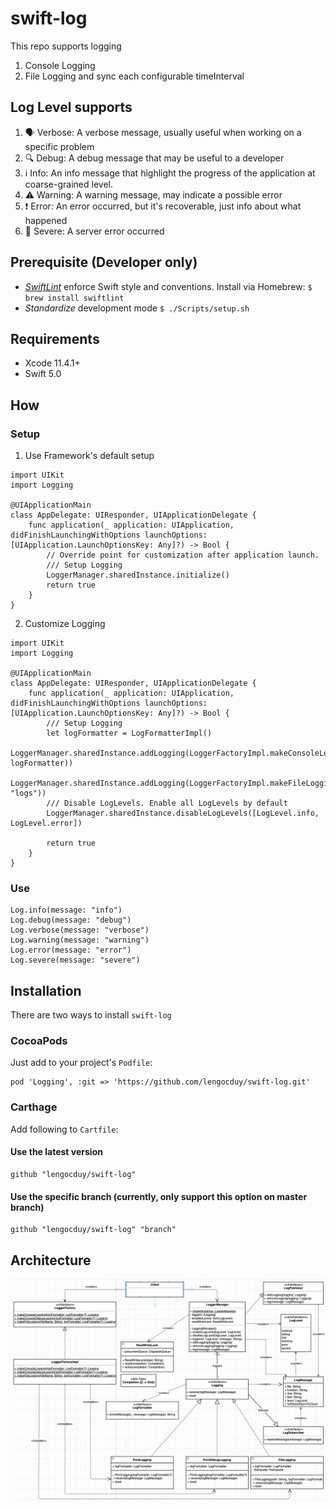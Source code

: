 # swift-log

This repo supports logging

1. Console Logging
2. File Logging and sync each configurable timeInterval

## Log Level supports

1. 🗣 Verbose: A verbose message, usually useful when working on a specific problem
2. 🔍 Debug: A debug message that may be useful to a developer
3. ℹ️ Info: An info message that highlight the progress of the application at coarse-grained level.
4. ⚠️ Warning: A warning message, may indicate a possible error
5. ❗️ Error: An error occurred, but it's recoverable, just info about what happened
6. 🛑 Severe: A server error occurred

## Prerequisite (Developer only)

- *[SwiftLint](https://github.com/realm/SwiftLint)* enforce Swift style and conventions. Install via Homebrew: ```$ brew install swiftlint```
- *Standardize* development mode ```$ ./Scripts/setup.sh```

## Requirements
- Xcode 11.4.1+
- Swift 5.0

## How
### Setup
1. Use Framework's default setup
```
import UIKit
import Logging

@UIApplicationMain
class AppDelegate: UIResponder, UIApplicationDelegate {
    func application(_ application: UIApplication, didFinishLaunchingWithOptions launchOptions: [UIApplication.LaunchOptionsKey: Any]?) -> Bool {
        // Override point for customization after application launch.
        /// Setup Logging
        LoggerManager.sharedInstance.initialize()
        return true
    }
}
```
2. Customize Logging
```
import UIKit
import Logging

@UIApplicationMain
class AppDelegate: UIResponder, UIApplicationDelegate {
    func application(_ application: UIApplication, didFinishLaunchingWithOptions launchOptions: [UIApplication.LaunchOptionsKey: Any]?) -> Bool {
        /// Setup Logging
        let logFormatter = LogFormatterImpl()
        LoggerManager.sharedInstance.addLogging(LoggerFactoryImpl.makeConsoleLogging(logFormatter: logFormatter))
        LoggerManager.sharedInstance.addLogging(LoggerFactoryImpl.makeFileLogging(fileName: "logs"))
        /// Disable LogLevels. Enable all LogLevels by default
        LoggerManager.sharedInstance.disableLogLevels([LogLevel.info, LogLevel.error])

        return true
    }
}
```
### Use
```
Log.info(message: "info")
Log.debug(message: "debug")
Log.verbose(message: "verbose")
Log.warning(message: "warning")
Log.error(message: "error")
Log.severe(message: "severe")
```

## Installation

There are two ways to install `swift-log`

### CocoaPods

Just add to your project's `Podfile`:

```
pod 'Logging', :git => 'https://github.com/lengocduy/swift-log.git'
```

### Carthage

Add following to `Cartfile`:

#### Use the latest version
```
github "lengocduy/swift-log"
```
#### Use the specific branch (currently, only support this option on master branch)
```
github "lengocduy/swift-log" "branch"
```

## Architecture

![Architecture](ArchDiagram.png)
